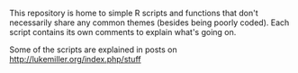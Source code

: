This repository is home to simple R scripts and functions that don't necessarily share any common themes (besides being poorly coded). Each script contains its own comments to explain what's going on.

Some of the scripts are explained in posts on
http://lukemiller.org/index.php/stuff
